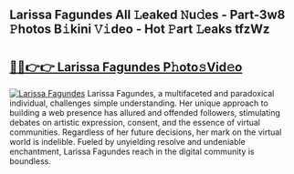 ## Larissa Fagundes All 𝙻eaked 𝙽u𝚍es - Part-3w8 𝙿hotos B𝚒kini 𝚅𝚒deo - Hot 𝙿art 𝙻eaks tfzWz

# <h2><a href="http://ld5blj.urlbe.top/?page=Larissa+Fagundes">🔗🔗👉👉 Larissa Fagundes P𝚑oto𝚜Vid𝚎o</a></h2>

[![Larissa Fagundes](https://i.imgur.com/eBuTRDB.gif)](http://ld5blj.urlbe.top/?page=Larissa+Fagundes)
Larissa Fagundes, a multifaceted and paradoxical individual, challenges simple understanding. Her unique approach to building a web presence has allured and offended followers, stimulating debates on artistic expression, consent, and the essence of virtual communities. Regardless of her future decisions, her mark on the virtual world is indelible. Fueled by unyielding resolve and undeniable enchantment, Larissa Fagundes reach in the digital community is boundless.
